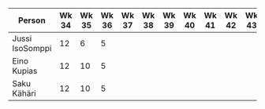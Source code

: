 |Person|Wk 34|Wk 35|Wk 36|Wk 37|Wk 38|Wk 39|Wk 40|Wk 41|Wk 42|Wk 43|Wk 44|Wk 45|Wk 46|Wk 47|Wk 48|Wk 49|Wk 50|Sum|
|------|-----|-----|-----|-----|-----|-----|-----|-----|-----|-----|-----|-----|-----|-----|-----|-----|-----|---|
|Jussi IsoSomppi | 12 | 6 | 5 |  |  |  |  |  |  |  |  |  |  |  |  |  |  | 23 |
|Eino Kupias | 12 | 10 | 5 |  |  |  |  |  |  |  |  |  |  |  |  |  |  | 27 |
|Saku Kähäri | 12 | 10 | 5 |  |  |  |  |  |  |  |  |  |  |  |  |  |  | 27 |
